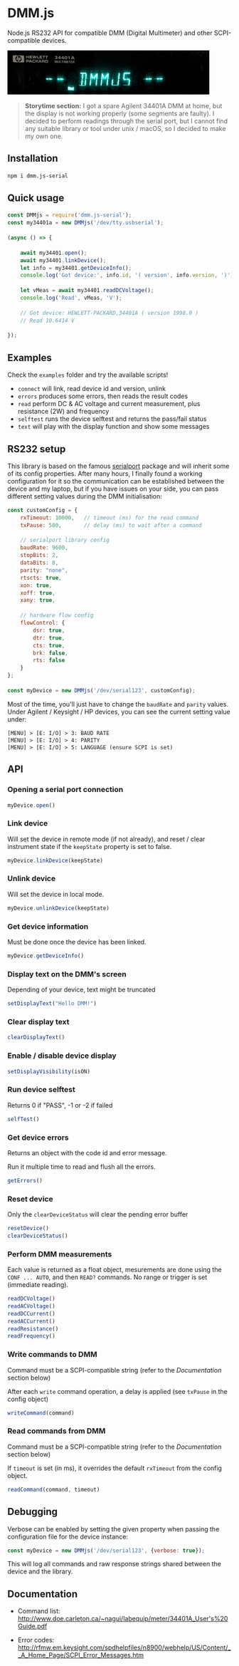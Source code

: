 # DMM.js

Node.js RS232 API for compatible DMM (Digital Multimeter) and other SCPI-compatible devices.

![logo](media/dmmjs.png)

> **Storytime section:** I got a spare Agilent 34401A DMM at home, but the display is not working properly (some segments are faulty). I decided to perform readings through the serial port, but I cannot find any suitable library or tool under unix / macOS, so I decided to make my own one.

## Installation

```bash
npm i dmm.js-serial
```

## Quick usage

```js
const DMMjs = require('dmm.js-serial');
const my34401a = new DMMjs('/dev/tty.usbserial');

(async () => {

    await my34401.open();
    await my34401.linkDevice();
    let info = my34401.getDeviceInfo();
    console.log('Got device:', info.id, '( version', info.version, ')');

    let vMeas = await my34401.readDCVoltage();
    console.log('Read', vMeas, 'V');

    // Got device: HEWLETT-PACKARD,34401A ( version 1998.0 )
    // Read 10.6414 V

});
```

## Examples

Check the `examples` folder and try the available scripts!

- `connect` will link, read device id and version, unlink
- `errors` produces some errors, then reads the result codes
- `read` perform DC & AC voltage and current measurement, plus resistance (2W) and frequency
- `selftest` runs the device selftest and returns the pass/fail status
- `text` will play with the display function and show some messages

## RS232 setup

This library is based on the famous [serialport](https://www.npmjs.com/package/serialport) package and will inherit some of its config properties. After many hours, I finally found a working configuration for it so the communication can be established between the device and my laptop, but if you have issues on your side, you can pass different setting values during the DMM initialisation:

```js
const customConfig = {
    rxTimeout: 10000,   // timeout (ms) for the read command
    txPause: 500,       // delay (ms) to wait after a command
    
    // serialport library config
    baudRate: 9600,
    stopBits: 2,
    dataBits: 8,
    parity: "none",
    rtscts: true,
    xon: true,
    xoff: true,
    xany: true,

    // hardware flow config
    flowControl: {
        dsr: true,
        dtr: true,
        cts: true,
        brk: false,
        rts: false
    }
};

const myDevice = new DMMjs('/dev/serial123', customConfig);
```

Most of the time, you'll just have to change the `baudRate` and `parity` values. Under Agilent / Keysight / HP devices, you can see the current setting value under:

```
[MENU] > [E: I/O] > 3: BAUD RATE
[MENU] > [E: I/O] > 4: PARITY
[MENU] > [E: I/O] > 5: LANGUAGE (ensure SCPI is set)
```

## API

### Opening a serial port connection

```js
myDevice.open()
```

### Link device

Will set the device in remote mode (if not already), and reset / clear instrument state if the `keepState` property is set to false.

```js
myDevice.linkDevice(keepState)
```

### Unlink device

Will set the device in local mode.

```js
myDevice.unlinkDevice(keepState)
```

### Get device information

Must be done once the device has been linked.

```js
myDevice.getDeviceInfo()
```

### Display text on the DMM's screen

Depending of your device, text might be truncated

```js
setDisplayText("Hello DMM!")
```

### Clear display text

```js
clearDisplayText()
```

### Enable / disable device display

```js
setDisplayVisibility(isON)
```

### Run device selftest

Returns 0 if "PASS", -1 or -2 if failed

```js
selfTest()
```

### Get device errors

Returns an object with the code id and error message.

Run it multiple time to read and flush all the errors.

```js
getErrors()
```

### Reset device

Only the `clearDeviceStatus` will clear the pending error buffer

```js
resetDevice()
clearDeviceStatus()
```

### Perform DMM measurements

Each value is returned as a float object, mesurements are done using the `CONF ... AUTO`, and then `READ?` commands. No range or trigger is set (immediate reading).

```js
readDCVoltage()
readACVoltage()
readDCCurrent()
readACCurrent()
readResistance()
readFrequency()
```

### Write commands to DMM

Command must be a SCPI-compatible string (refer to the *Documentation* section below)

After each `write` command operation, a delay is applied (see `txPause` in the config object)

```js
writeCommand(command)
```

### Read commands from DMM

Command must be a SCPI-compatible string (refer to the *Documentation* section below)

If `timeout` is set (in ms), it overrides the default `rxTimeout` from the config object.

```js
readCommand(command, timeout)
```

## Debugging

Verbose can be enabled by setting the given property when passing the configuration file for the device instance:

```js
const myDevice = new DMMjs('/dev/serial123', {verbose: true});
```

This will log all commands and raw response strings shared between the device and the library.

## Documentation

- Command list: http://www.doe.carleton.ca/~nagui/labequip/meter/34401A_User's%20Guide.pdf

- Error codes: http://rfmw.em.keysight.com/spdhelpfiles/n8900/webhelp/US/Content/__A_Home_Page/SCPI_Error_Messages.htm